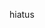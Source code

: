 hiatus

<!---
lulukinds/lulukinds is a ✨ special ✨ repository because its `README.md` (this file) appears on your GitHub profile.
You can click the Preview link to take a look at your changes.
--->
